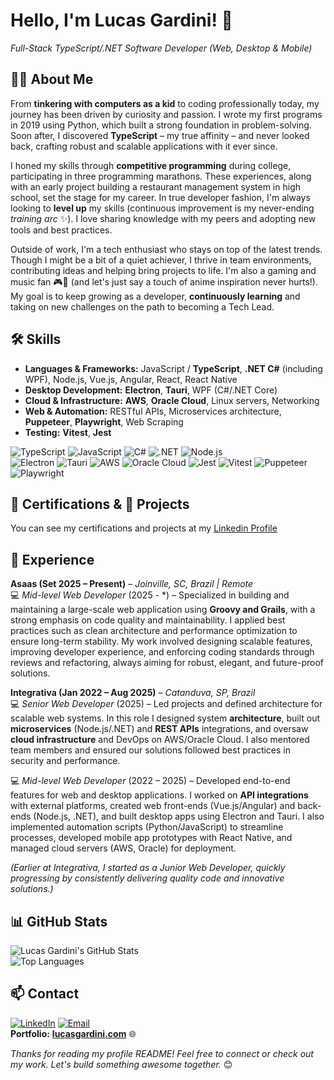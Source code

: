 # Hello, I'm Lucas Gardini! 👋

*Full-Stack TypeScript/.NET Software Developer (Web, Desktop & Mobile)*

## 👨‍💻 About Me

From **tinkering with computers as a kid** to coding professionally today, my journey has been driven by curiosity and passion. I wrote my first programs in 2019 using Python, which built a strong foundation in problem-solving. Soon after, I discovered **TypeScript** – my true affinity – and never looked back, crafting robust and scalable applications with it ever since. 

I honed my skills through **competitive programming** during college, participating in three programming marathons. These experiences, along with an early project building a restaurant management system in high school, set the stage for my career. In true developer fashion, I'm always looking to **level up** my skills (continuous improvement is my never-ending *training arc* ✨). I love sharing knowledge with my peers and adopting new tools and best practices. 

Outside of work, I'm a tech enthusiast who stays on top of the latest trends. Though I might be a bit of a quiet achiever, I thrive in team environments, contributing ideas and helping bring projects to life. I'm also a gaming and music fan 🎮🎵 (and let's just say a touch of anime inspiration never hurts!). My goal is to keep growing as a developer, **continuously learning** and taking on new challenges on the path to becoming a Tech Lead. 

## 🛠️ Skills

- **Languages & Frameworks:**  JavaScript / **TypeScript**, **.NET C#** (including WPF), Node.js, Vue.js, Angular, React, React Native  
- **Desktop Development:** **Electron**, **Tauri**, WPF (C#/.NET Core)  
- **Cloud & Infrastructure:** **AWS**, **Oracle Cloud**, Linux servers, Networking  
- **Web & Automation:** RESTful APIs, Microservices architecture, **Puppeteer**, **Playwright**, Web Scraping  
- **Testing:** **Vitest**, **Jest**

<!-- Badges for some key technologies -->
![TypeScript](https://img.shields.io/badge/TypeScript-3178C6?logo=typescript&logoColor=white&style=flat)
![JavaScript](https://img.shields.io/badge/JavaScript-F7DF1E?logo=javascript&logoColor=black&style=flat)
![C#](https://img.shields.io/badge/C%23-512BD4?logo=csharp&logoColor=white&style=flat)
![.NET](https://img.shields.io/badge/.NET-512BD4?logo=dotnet&logoColor=white&style=flat)
![Node.js](https://img.shields.io/badge/Node.js-339933?logo=nodedotjs&logoColor=white&style=flat)  
![Electron](https://img.shields.io/badge/Electron-47848F?logo=electron&logoColor=white&style=flat)
![Tauri](https://img.shields.io/badge/Tauri-FFC131?logo=tauri&logoColor=black&style=flat)
![AWS](https://img.shields.io/badge/AWS-232F3E?logo=amazonaws&logoColor=white&style=flat)
![Oracle Cloud](https://img.shields.io/badge/Oracle_Cloud-F80000?logo=oracle&logoColor=white&style=flat)
![Jest](https://img.shields.io/badge/Jest-C21325?logo=jest&logoColor=white&style=flat)
![Vitest](https://img.shields.io/badge/Vitest-6E9F18?logo=vitest&logoColor=white&style=flat)
![Puppeteer](https://img.shields.io/badge/Puppeteer-40B5A4?logo=puppeteer&logoColor=white&style=flat)
![Playwright](https://img.shields.io/badge/Playwright-2EAD33?logoColor=white&style=flat)

## 📜 Certifications & 🚀 Projects

You can see my certifications and projects at my [Linkedin Profile](https://www.linkedin.com/in/lucasgardini/)

## 💼 Experience
**Asaas (Set 2025 – Present)** – *Joinville, SC, Brazil | Remote*   
💻 *Mid-level Web Developer* (2025 - *) – Specialized in building and maintaining a large-scale web application using **Groovy and Grails**, with a strong emphasis on code quality and maintainability. I applied best practices such as clean architecture and performance optimization to ensure long-term stability. My work involved designing scalable features, improving developer experience, and enforcing coding standards through reviews and refactoring, always aiming for robust, elegant, and future-proof solutions.

**Integrativa (Jan 2022 – Aug 2025)** – *Catanduva, SP, Brazil*   
💻 *Senior Web Developer* (2025) – Led projects and defined architecture for scalable web systems. In this role I designed system **architecture**, built out **microservices** (Node.js/.NET) and **REST APIs** integrations, and oversaw **cloud infrastructure** and DevOps on AWS/Oracle Cloud. I also mentored team members and ensured our solutions followed best practices in security and performance.

💻 *Mid-level Web Developer* (2022 – 2025) – Developed end-to-end features for web and desktop applications. I worked on **API integrations** with external platforms, created web front-ends (Vue.js/Angular) and back-ends (Node.js, .NET), and built desktop apps using Electron and Tauri. I also implemented automation scripts (Python/JavaScript) to streamline processes, developed mobile app prototypes with React Native, and managed cloud servers (AWS, Oracle) for deployment. 

*(Earlier at Integrativa, I started as a Junior Web Developer, quickly progressing by consistently delivering quality code and innovative solutions.)*

## 📊 GitHub Stats

![Lucas Gardini's GitHub Stats](https://github-readme-stats.vercel.app/api?username=Lucas-Gardini&show_icons=true&theme=tokyonight)  
![Top Languages](https://github-readme-stats.vercel.app/api/top-langs/?username=Lucas-Gardini&layout=compact&theme=tokyonight)

## 📫 Contact

[![LinkedIn](https://img.shields.io/badge/LinkedIn-Connect-blue?logo=linkedin&style=flat)](https://www.linkedin.com/in/lucasgardini) 
[![Email](https://img.shields.io/badge/Email-lucasgardini.dias%40hotmail.com-0078D4?logo=microsoft-outlook&logoColor=white&style=flat)](mailto:lucasgardini.dias@hotmail.com)  
**Portfolio:** [**lucasgardini.com**](https://lucasgardini.com) 🌐

*Thanks for reading my profile README! Feel free to connect or check out my work. Let's build something awesome together.* 😊
